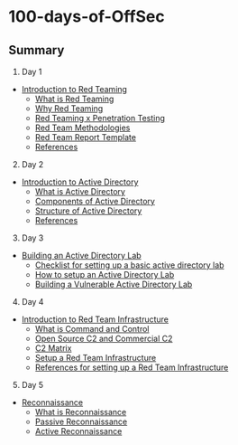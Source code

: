 # 100-days-of-OffSec

## Summary

1. Day 1

* [Introduction to Red Teaming](introduction-to-red-teaming.md)
  * [What is Red Teaming](introduction-to-red-teaming.md#what-is-red-teaming)
  * [Why Red Teaming](introduction-to-red-teaming.md#why-red-teaming)
  * [Red Teaming x Penetration Testing](introduction-to-red-teaming.md#red-teaming-x-penetration-testing)
  * [Red Team Methodologies](introduction-to-red-teaming.md#red-team-methodologies)
  * [Red Team Report Template](introduction-to-red-teaming.md#red-team-report-template)
  * [References](introduction-to-red-teaming.md#references)

2. Day 2

* [Introduction to Active Directory](introduction-to-active-directory.md)
  * [What is Active Directory](introduction-to-active-directory.md#what-is-active-directory)
  * [Components of Active Directory](introduction-to-active-directory.md#components-of-active-directory)
  * [Structure of Active Directory](introduction-to-active-directory.md#structure-of-active-directory)
  * [References](introduction-to-active-directory.md#references)

3. Day 3

* [Building an Active Directory Lab](building-an-active-directory-lab.md)
  * [Checklist for setting up a basic active directory lab](building-an-active-directory-lab.md#checklist-for-setting-up-a-basic-active-directory-lab)
  * [How to setup an Active Directory Lab](building-an-active-directory-lab.md#how-to-setup-an-active-directory-lab)
  * [Building a Vulnerable Active Directory Lab](building-an-active-directory-lab.md#building-a-vulnerable-active-directory-lab)

4. Day 4

* [Introduction to Red Team Infrastructure](introduction-to-red-team-infrastructure.md)
  * [What is Command and Control](introduction-to-red-team-infrastructure.md#what-is-command-and-control-c2)
  * [Open Source C2 and Commercial C2](introduction-to-red-team-infrastructure.md#open-source-c2-and-commercial-c2)
  * [C2 Matrix](introduction-to-red-team-infrastructure.md#c2-matrix)
  * [Setup a Red Team Infrastructure](introduction-to-red-team-infrastructure.md#set-up-a-red-team-infrastructure)
  * [References for setting up a Red Team Infrastructure](introduction-to-red-team-infrastructure.md#references-for-setting-up-a-red-team-infrastructure)

5. Day 5

* [Reconnaissance](./#reconnaissance)
  * [What is Reconnaissance](./#what-is-reconnaissance)
  * [Passive Reconnaissance](./#passive\_reconnaissance)
  * [Active Reconnaissance](./#active\_reconnaissance)

